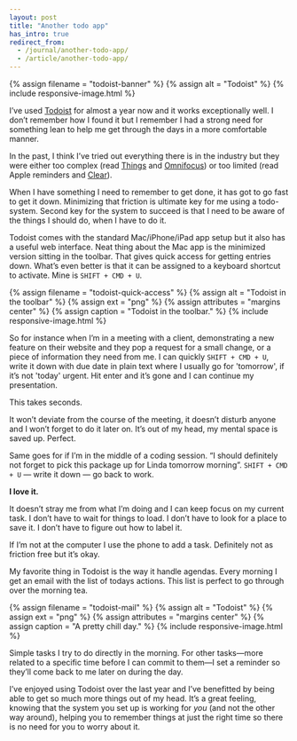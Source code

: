 ```yaml
---
layout: post
title: "Another todo app"
has_intro: true
redirect_from:
  - /journal/another-todo-app/
  - /article/another-todo-app/
---
```


{% assign filename = "todoist-banner" %}
{% assign alt = "Todoist" %}
{% include responsive-image.html %}

I’ve used [Todoist](https://en.todoist.com/) for almost a year now and it works exceptionally well. I don’t remember how I found it but I remember I had a strong need for something lean to help me get through the days in a more comfortable manner.

In the past, I think I’ve tried out everything there is in the industry but they were either too complex (read [Things](https://culturedcode.com/things/) and [Omnifocus](https://www.omnigroup.com/omnifocus)) or too limited (read Apple reminders and [Clear](http://realmacsoftware.com/clear)).

When I have something I need to remember to get done, it has got to go fast to get it down. Minimizing that friction is ultimate key for me using a todo-system. Second key for the system to succeed is that I need to be aware of the things I should do, when I have to do it.

Todoist comes with the standard Mac/iPhone/iPad app setup but it also has a useful web interface. Neat thing about the Mac app is the minimized version sitting in the toolbar. That gives quick access for getting entries down. What’s even better is that it can be assigned to a keyboard shortcut to activate. Mine is `SHIFT + CMD + U`.

{% assign filename = "todoist-quick-access" %}
{% assign alt = "Todoist in the toolbar" %}
{% assign ext = "png" %}
{% assign attributes = "margins center" %}
{% assign caption = "Todoist in the toolbar." %}
{% include responsive-image.html %}

So for instance when I’m in a meeting with a client, demonstrating a new feature on their website and they pop a request for a small change, or a piece of information they need from me. I can quickly `SHIFT + CMD + U`, write it down with due date in plain text where I usually go for 'tomorrow', if it’s not 'today' urgent. Hit enter and it’s gone and I can continue my presentation.

This takes seconds.

It won’t deviate from the course of the meeting, it doesn’t disturb anyone and I won’t forget to do it later on. It’s out of my head, my mental space is saved up. Perfect.

Same goes for if I’m in the middle of a coding session. “I should definitely not forget to pick this package up for Linda tomorrow morning”. `SHIFT + CMD + U` — write it down — go back to work.

**I love it.**

It doesn’t stray me from what I’m doing and I can keep focus on my current task. I don’t have to wait for things to load. I don’t have to look for a place to save it. I don’t have to figure out how to label it.

If I’m not at the computer I use the phone to add a task. Definitely not as friction free but it’s okay.

My favorite thing in Todoist is the way it handle agendas. Every morning I get an email with the list of todays actions. This list is perfect to go through over the morning tea.

{% assign filename = "todoist-mail" %}
{% assign alt = "Todoist" %}
{% assign ext = "png" %}
{% assign attributes = "margins center" %}
{% assign caption = "A pretty chill day." %}
{% include responsive-image.html %}

Simple tasks I try to do directly in the morning. For other tasks—more related to a specific time before I can commit to them—I set a reminder so they’ll come back to me later on during the day.

I’ve enjoyed using Todoist over the last year and I’ve benefitted by being able to get so much more things out of my head. It’s a great feeling, knowing that the system you set up is working for *you* (and not the other way around), helping you to remember things at just the right time so there is no need for you to worry about it.
